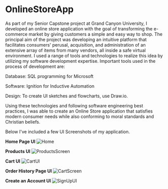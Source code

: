 # OnlineStoreApp

As part of my Senior Capstone project at Grand Canyon University, I developed an online store application with the goal of transforming the e-commerce market by giving customers a simple and easy way to shop. The principal aim of the project was developing an intuitive platform that facilitates consumers' perusal, acquisition, and administration of an extensive array of items from many vendors, all inside a safe virtual environment. I used a range of tools and technologies to realize this idea by utilizing my software development expertise. Important tools used in the process of development are:

Database: SQL programming for Microsoft 

Software: Ignition for Inductive Automation

Design: To create UI sketches and flowcharts, use Draw.io.

Using these technologies and following software engineering best practices, I was able to create an Online Store application that satisfies modern consumer needs while also conforming to moral standards and Christian beliefs.

Below I've included a few UI Screenshots of my application.

**Home Page UI**
![Home](https://github.com/mmarian0143/OnlineStoreApp/assets/82545182/50fc78dc-c869-4b45-a651-0bccbf3478ea)

**Products UI**
![ProductsScreen](https://github.com/mmarian0143/OnlineStoreApp/assets/82545182/81e21797-6d74-40b9-8109-0d5f1bcb9f78)

**Cart UI**
![CartUI](https://github.com/mmarian0143/OnlineStoreApp/assets/82545182/34bfb400-e745-4799-a0ca-9d7843d05e07)

**Order History Page UI**
![CartScreen](https://github.com/mmarian0143/OnlineStoreApp/assets/82545182/095279b4-e0c5-42a2-b9a5-ad689f9155b7)

**Create an Account UI**
![SignUpUI](https://github.com/mmarian0143/OnlineStoreApp/assets/82545182/091e0517-2694-4a03-b13a-d5e5f6ab1b5b)
